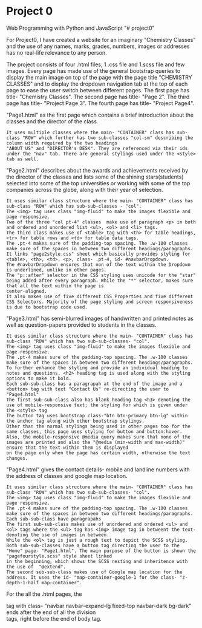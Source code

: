 # Project 0

Web Programming with Python and JavaScript
"# project0" 


For Project0, I have created a website for an imaginary "Chemistry Classes" and the use of any names, marks, grades, numbers, images or addresses has no real-life relevance to any person.

The project consists of four .html files, 1 .css file and 1.scss file and few images. Every page has made use of the general bootstrap queries to display the main image on top of the page
with the page title "CHEMISTRY CLASSES" and to display the dropdown navigation tab at the top of each page to ease the user switch between different pages.
The first page has title- "Chemistry Classes".
The second page has title- "Page 2".
The third page has title- "Project Page 3".
The fourth page has title- "Project Page4".



"Page1.html" as the first page which contains a brief introduction about the classes and the director of the class.

	It uses multiple classes where the main- "CONTAINER" class has sub-class "ROW" which further has two sub-classes "col-sm" describing the column width required by the two headings
	"ABOUT US" and "DIRECTOR's DESK". They are referenced via their ids under the "nav" tab. There are general stylings used under the <style> tab as well.

	

"Page2.html" describes about the awards and achievements received by the director of the classes and lists some of the shining stars(students) selected into some of the top universities or
working with some of the top companies across the globe, along with their year of selection.

	It uses similar class structure where the main- "CONTAINER" class has sub-class "ROW" which has sub-sub-classes - "col".
	The <img> tag uses class "img-fluid" to make the images flexible and page responsive. 
	Two of the three "col pt-4" classes  make use of paragraph <p> in both and ordered and unordered list <ul>, <ol> and <li> tags.
	The third class makes use of <table> tag with <th> for table headings, <tr> for table rows and <td> for table data tags.
	The .pt-4 makes sure of the padding-top spacing. The .w-100 classes make sure of the spaces in between two different headings/paragraphs. 
	It links "page2style.css" sheet which basically provides styling for <table>, <th>, <td>, <p>, class- .pt-4, id- #navbarDropdown.
	The #navbarDropdown ensures that non of the text within the Dropdown is underlined, unlike in other pages.
	The "p::after" selector in the CSS styling uses unicode for the "star" being added after every paragraph. While the "*" selector, makes sure that all the text within the page is 
	center-aligned.
	It also makes use of five different CSS Properties and five different CSS Selectors. Majority of the page styling and screen responsiveness is due to bootstrap code used.



"Page3.html" has semi-blurred images of handwritten and printed notes as well as question-papers provided to students in the classes.

	It uses similar class structure where the main- "CONTAINER" class has sub-class "ROW" which has two sub-sub-classes- "col".
	The <img> tag uses class "img-fluid" to make the images flexible and page responsive. 
	The .pt-4 makes sure of the padding-top spacing. The .w-100 classes make sure of the spaces in between two different headings/paragraphs.
	To further enhance the styling and provide an individual heading to notes and questions, <h2> heading tag is used along with the styling options to make it bold.
	Each sub-sub-class has a paragrapah at the end of the image and a <button> tag with text "Contact Us" re-directing the user to "Page4.html"
	The first sub-sub-class also has blank heading tag <h3> denoting the use of mobile-responsive text; the styling for which is given under the <style> tag
	The button tag uses bootstrap class-"btn btn-primary btn-lg" within the anchor tag along with other bootstrap stylings.
	Other than the normal stylings being used in other pages too for the same classes, this page uses styling for button and button:hover.
	Also, the mobile-responsive @media query makes sure that none of the images are printed and also the "@media (min-width and max-width)" ensure that the text within them is displayed
	on the page only when the page has certain width, otherwise the text changes.
	
	



"Page4.html" gives the contact details- mobile and landline numbers with the address of classes and google map location.

	It uses similar class structure where the main- "CONTAINER" class has sub-class "ROW" which has two sub-sub-classes- "col".
	The <img> tag uses class "img-fluid" to make the images flexible and page responsive. 
	The .pt-4 makes sure of the padding-top spacing. The .w-100 classes make sure of the spaces in between two different headings/paragraphs.
	Each sub-sub-class have paragrapahs
	The first sub-sub-class makes use of unordered and ordered <ul> and <ol> tags where the <ul> tag has <img> image tag in betweent the text- denoting the use of images in between.
	While the <ol> tag is just a rough text to depict the SCSS styling.
	Both sub-sub-classes have a button tag directing the user to the "Home" page- "Page1.html". The main purpose of the button is shown the "pagefourstyle.scss" style sheet linked
	in the beginning, which shows the SCSS nesting and inheritence with the use of  "@extend".
	The second sub-sub-class makes use of Google map location for the address. It uses the id- "map-container-google-1 for the class- "z-depth-1-half map-container".

For the all the .html pages, the <nav> tag with class- "navbar navbar-expand-lg fixed-top navbar-dark bg-dark" ends after the end of all the division <div> tags, right before the end of 
body </body> tag.
